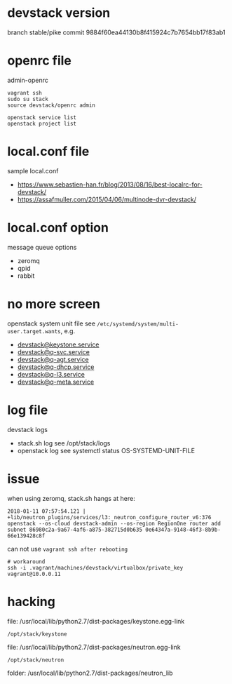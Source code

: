 # devstack version

branch stable/pike commit 9884f60ea44130b8f415924c7b7654bb17f83ab1

# openrc file

admin-openrc

```
vagrant ssh
sudo su stack
source devstack/openrc admin

openstack service list
openstack project list
```

# local.conf file

sample local.conf

* https://www.sebastien-han.fr/blog/2013/08/16/best-localrc-for-devstack/
* https://assafmuller.com/2015/04/06/multinode-dvr-devstack/

# local.conf option

message queue options

* zeromq
* qpid
* rabbit

# no more screen

openstack system unit file see `/etc/systemd/system/multi-user.target.wants`, e.g.

* devstack@keystone.service
* devstack@q-svc.service
* devstack@q-agt.service
* devstack@q-dhcp.service
* devstack@q-l3.service
* devstack@q-meta.service

# log file

devstack logs

* stack.sh log see /opt/stack/logs
* openstack log see systemctl status OS-SYSTEMD-UNIT-FILE

# issue

when using zeromq, stack.sh hangs at here:

```
2018-01-11 07:57:54.121 | +lib/neutron_plugins/services/l3:_neutron_configure_router_v6:376  openstack --os-cloud devstack-admin --os-region RegionOne router add subnet 86980c2a-9a67-4af6-a875-382715d0b635 0e64347a-9148-46f3-8b9b-66e139428c8f
```

can not use `vagrant ssh after rebooting`

```
# workaround
ssh -i .vagrant/machines/devstack/virtualbox/private_key vagrant@10.0.0.11
```

# hacking

file: /usr/local/lib/python2.7/dist-packages/keystone.egg-link

```
/opt/stack/keystone
```

file: /usr/local/lib/python2.7/dist-packages/neutron.egg-link

```
/opt/stack/neutron
```

folder: /usr/local/lib/python2.7/dist-packages/neutron_lib
